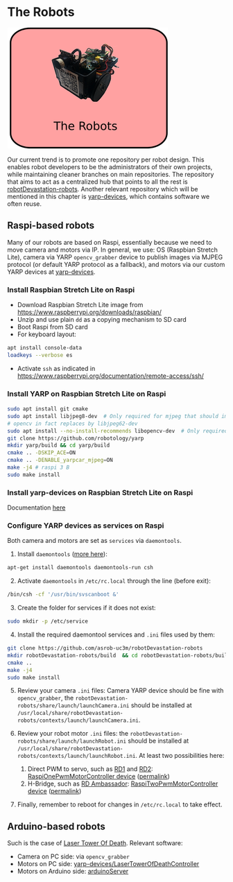 # The Robots

![The Robots](/assets/the-robot.png)

Our current trend is to promote one repository per robot design. This enables robot developers to be the administrators of their own projects, while maintaining cleaner branches on main repositories. The repository that aims to act as a centralized hub that points to all the rest is [robotDevastation-robots](https://github.com/asrob-uc3m/robotDevastation-robots). Another relevant repository which will be mentioned in this chapter is [yarp-devices](https://github.com/asrob-uc3m/yarp-devices), which contains software we often reuse.

## Raspi-based robots
Many of our robots are based on Raspi, essentially because we need to move camera and motors via IP. In general, we use: OS (Raspbian Stretch Lite), camera via YARP `opencv_grabber` device to publish images via MJPEG protocol (or default YARP protocol as a fallback), and motors via our custom YARP devices at [yarp-devices](https://github.com/asrob-uc3m/yarp-devices).

### Install Raspbian Stretch Lite on Raspi
- Download Raspbian Stretch Lite image from https://www.raspberrypi.org/downloads/raspbian/
- Unzip and use plain `dd` as a copying mechanism to SD card
- Boot Raspi from SD card
- For keyboard layout:
```bash
apt install console-data
loadkeys --verbose es
```
- Activate `ssh` as indicated in https://www.raspberrypi.org/documentation/remote-access/ssh/

### Install YARP on Raspbian Stretch Lite on Raspi
```bash
sudo apt install git cmake
sudo apt install libjpeg8-dev  # Only required for mjpeg that should improve video comms
# opencv in fact replaces by libjpeg62-dev
sudo apt install --no-install-recommends libopencv-dev  # Only required for opencv_grabber
git clone https://github.com/robotology/yarp
mkdir yarp/build && cd yarp/build
cmake .. -DSKIP_ACE=ON
cmake .. -DENABLE_yarpcar_mjpeg=ON
make -j4 # raspi 3 B
sudo make install
```

### Install yarp-devices on Raspbian Stretch Lite on Raspi
Documentation [here](https://github.com/asrob-uc3m/yarp-devices/blob/develop/doc/yarp-devices-install.md)

### Configure YARP devices as services on Raspi
Both camera and motors are set as `services` via `daemontools`.

1. Install `daemontools` ([more here](https://github.com/roboticslab-uc3m/installation-guides/blob/master/install-daemontools.md)):
```bash
apt-get install daemontools daemontools-run csh
```

2. Activate `daemontools` in `/etc/rc.local` through the line (before exit):
```bash
/bin/csh -cf '/usr/bin/svscanboot &'
```

3. Create the folder for services if it does not exist:
```bash
sudo mkdir -p /etc/service
```

4. Install the required daemontool services and `.ini` files used by them:
```bash
git clone https://github.com/asrob-uc3m/robotDevastation-robots
mkdir robotDevastation-robots/build  && cd robotDevastation-robots/build
cmake ..
make -j4
sudo make install
```

5. Review your camera `.ini` files: Camera YARP device should be fine with `opencv_grabber`, the `robotDevastation-robots/share/launch/launchCamera.ini` should be installed at `/usr/local/share/robotDevastation-robots/contexts/launch/launchCamera.ini`.

6. Review your robot motor `.ini` files: the `robotDevastation-robots/share/launch/launchRobot.ini` should be installed at `/usr/local/share/robotDevastation-robots/contexts/launch/launchRobot.ini`. At least two possibilities here:
   1. Direct PWM to servo, such as [RD1](https://github.com/asrob-uc3m/rd1) and [RD2](https://github.com/asrob-uc3m/rd2): [RaspiOnePwmMotorController device](https://github.com/asrob-uc3m/yarp-devices/tree/develop/libraries/YarpPlugins/RaspiOnePwmMotorController) ([permalink](https://github.com/asrob-uc3m/yarp-devices/tree/0586c4a9d571f9959188486ca544deebbc2ddaa2/libraries/YarpPlugins/RaspiOnePwmMotorController))
   2. H-Bridge, such as [RD Ambassador](https://github.com/asrob-uc3m/rd-ambassador): [RaspiTwoPwmMotorController device](https://github.com/asrob-uc3m/yarp-devices/tree/develop/libraries/YarpPlugins/RaspiTwoPwmMotorController) ([permalink](https://github.com/asrob-uc3m/yarp-devices/tree/0586c4a9d571f9959188486ca544deebbc2ddaa2/libraries/YarpPlugins/RaspiTwoPwmMotorController))

7. Finally, remember to reboot for changes in `/etc/rc.local` to take effect.

## Arduino-based robots
Such is the case of [Laser Tower Of Death](https://github.com/asrob-uc3m/laser-tower-of-death). Relevant software:
- Camera on PC side: via `opencv_grabber`
- Motors on PC side: [yarp-devices/LaserTowerOfDeathController](https://github.com/asrob-uc3m/yarp-devices/tree/develop/libraries/YarpPlugins/LaserTowerOfDeathController)
- Motors on Arduino side: [arduinoServer](https://github.com/asrob-uc3m/yarp-devices/tree/develop/firmware/arduinoServer)
